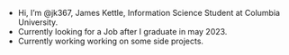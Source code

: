 - Hi, I’m @jk367, James Kettle, Information Science Student at Columbia University. 
- Currently looking for a Job after I graduate in may 2023.
- Currently working working on some side projects.
